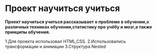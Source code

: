 # Проект научиться учиться 

__Проект научиться учиться рассказывает о проблеме в обучении,о различных техниках обучении,статистику про учёбу и мозг,а также принципы обучения.__

1.Для проекта использовал HTML,CSS.
2.Использовались трансформации и анимации
3.Структура Nested
